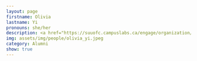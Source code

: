 ```yaml
---
layout: page
firstname: Olivia
lastname: Yi
pronouns: she/her
description: <a href="https://suuofc.campuslabs.ca/engage/organization/women-in-science-and-engineering">WISE Award</a> High School Intern (Summer 2024)
img: assets/img/people/olivia_yi.jpeg
category: Alumni
show: true
---
```


